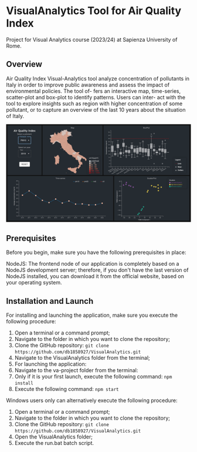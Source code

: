 # VisualAnalytics Tool for Air Quality Index
Project for Visual Analytics course (2023/24) at Sapienza University of Rome.

## Overview
Air Quality Index Visual-Analytics
tool analyze concentration of pollutants in Italy
in order to improve public awareness and assess
the impact of environmental policies. The tool of-
fers an interactive map, time-series, scatter-plot
and box-plot to identify patterns. Users can inter-
act with the tool to explore insights such as region
with higher concentration of some pollutant, or to
capture an overview of the last 10 years about the
situation of Italy.

![Tool](va-project/public/Tool.png)

## Prerequisites

Before you begin, make sure you have the following prerequisites in place:

NodeJS: The frontend node of our application is completely based on a NodeJS development server; therefore, if you don't have the last version of NodeJS installed, you can download it from the official website, based on your operating system.

## Installation and Launch

For installing and launching the application, make sure you execute the following procedure:

1. Open a terminal or a command prompt;
2. Navigate to the folder in which you want to clone the repository;
3. Clone the GitHub repository:
`git clone https://github.com/db1858927/VisualAnalytics.git`
5. Navigate to the VisualAnalytics folder from the terminal;
6. For launching the application:
  7. Navigate to the va-project folder from the terminal:
  8. Only if it is your first launch, execute the following command:
  `npm install`
9. Execute the following command:
     `npm start`

Windows users only can alternatively execute the following procedure:

1. Open a terminal or a command prompt;
2. Navigate to the folder in which you want to clone the repository;
3. Clone the GitHub repository:
`git clone https://github.com/db1858927/VisualAnalytics.git`
4. Open the VisualAnalytics folder;
5. Execute the run.bat batch script.
